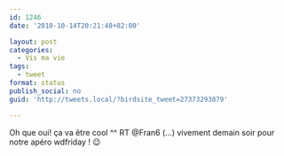 ```yaml
---
id: 1246
date: '2010-10-14T20:21:48+02:00'

layout: post
categories:
  - Vis ma vie
tags:
  - tweet
format: status
publish_social: no
guid: 'http://tweets.local/?birdsite_tweet=27373293879'

---
```


Oh que oui! ça va être cool ^^ RT @Fran6 (…) vivement demain soir pour notre apéro wdfriday ! 😉